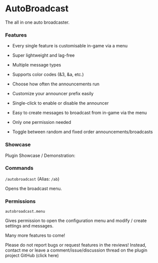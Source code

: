 # AutoBroadcast
The all in one auto broadcaster.

### Features

- Every single feature is customisable in-game via a menu

- Super lightweight and lag-free

- Multiple message types

- Supports color codes (&3, &a, etc.)

- Choose how often the announcements run

- Customize your announcer prefix easily

- Single-click to enable or disable the announcer

- Easy to create messages to broadcast from in-game via the menu

- Only one permission needed

- Toggle between random and fixed order announcements/broadcasts


### Showcase

Plugin Showcase / Demonstration:


### Commands

`/autobroadcast` (Alias: `/ab`)

Opens the broadcast menu.

### Permissions

`autobroadcast.menu`

Gives permission to open the configuration menu and modify / create settings and messages.



Many more features to come!

Please do not report bugs or request features in the reviews! Instead, contact me or leave a comment/issue/discussion thread on the plugin project GitHub (click here)
